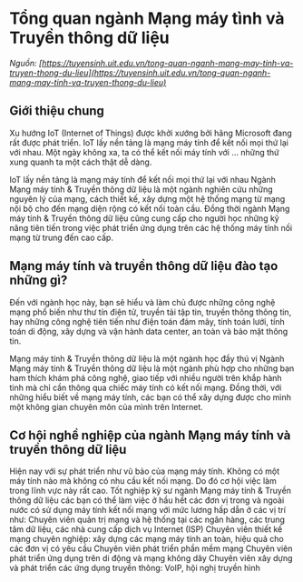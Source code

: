 # Tổng quan ngành Mạng máy tình và Truyền thông dữ liệu
_Nguồn: [https://tuyensinh.uit.edu.vn/tong-quan-nganh-mang-may-tinh-va-truyen-thong-du-lieu](https://tuyensinh.uit.edu.vn/tong-quan-nganh-mang-may-tinh-va-truyen-thong-du-lieu)_

## Giới thiệu chung
Xu hướng IoT (Internet of Things) được khởi xướng bởi hãng Microsoft đang rất được phát triển. IoT lấy nền tảng là mạng máy tính để kết nối mọi thứ lại với nhau. Một ngày không xa, ta có thể kết nối máy tính với … những thứ xung quanh ta một cách thật dễ dàng.

IoT lấy nền tảng là mạng máy tính để kết nối mọi thứ lại với nhau
Ngành Mạng máy tính & Truyền thông dữ liệu là một ngành nghiên cứu những nguyên lý của mạng, cách thiết kế, xây dựng một hệ thống mạng từ mạng nội bộ cho đến mạng diện rộng có kết nối toàn cầu. Đồng thời ngành Mạng máy tính & Truyền thông dữ liệu cũng cung cấp cho người học những kỹ năng tiên tiến trong việc phát triển ứng dụng trên các hệ thống máy tính nối mạng từ trung đến cao cấp.
## Mạng máy tính và truyền thông dữ liệu đào tạo những gì?
Đến với ngành học này, bạn sẽ hiểu và làm chủ được những công nghệ mạng phổ biến như thư tín điện tử, truyền tải tập tin, truyền thông thông tin, hay những công nghệ tiên tiến như điện toán đám mây, tính toán lưới, tính toán di động, xây dựng và vận hành data center, an toàn và bảo mật thông tin.

Mạng máy tính & Truyền thông dữ liệu là một ngành học đầy thú vị
Ngành Mạng máy tính & Truyền thông dữ liệu là một ngành phù hợp cho những bạn ham thích khám phá công nghệ, giao tiếp với nhiều người trên khắp hành tinh mà chỉ cần thông qua chiếc máy tính có kết nối mạng. Đồng thời, với những hiểu biết về mạng máy tính, các bạn có thể xây dựng được cho mình một không gian chuyên môn của mình trên Internet.
## Cơ hội nghề nghiệp của ngành Mạng máy tính và truyền thông dữ liệu
Hiện nay với sự phát triển như vũ bảo của mạng máy tính. Không có một máy tính nào mà không có nhu cầu kết nối mạng. Do đó cơ hội việc làm trong lĩnh vực này rất cao. Tốt nghiệp kỹ sư ngành Mạng máy tính & Truyền thông dữ liệu các bạn có thể làm việc ở hầu hết các đơn vị trong và ngoài nước có sử dụng máy tính kết nối mạng với mức lương hấp dẫn ở các vị trí như:
 Chuyên viên quản trị mạng và hệ thống tại các ngân hàng, các trung tâm dữ liệu, các nhà cung cấp dịch vụ Internet (ISP)
 Chuyên viên thiết kế mạng chuyên nghiệp: xây dựng các mạng máy tính an toàn, hiệu quả cho các đơn vị có yêu cầu
 Chuyên viên phát triển phần mềm mạng
 Chuyên viên phát triển ứng dụng trên di động và mạng không dây
 Chuyên viên xây dựng và phát triển các ứng dụng truyền thông: VoIP, hội nghị truyền hình